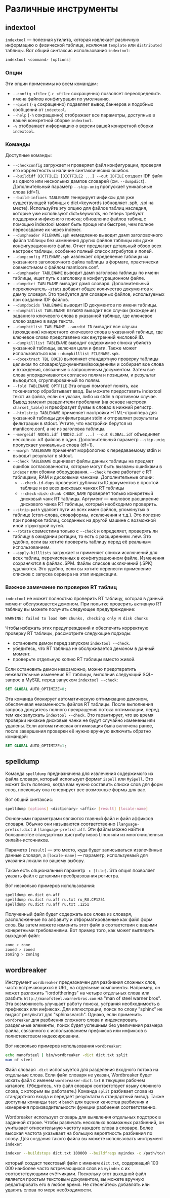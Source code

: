 # Различные инструменты

## indextool

`indextool` — полезная утилита, которая извлекает различную информацию о физической таблице, исключая `template` или `distributed` таблицы. Вот общий синтаксис использования `indextool`:

```sql
indextool <command> [options]
```

### Опции

Эти опции применимы ко всем командам:

* `--config <file>` (`-c <file>` сокращенно) позволяет переопределить имена файлов конфигурации по умолчанию.
* `--quiet` (`-q` сокращенно) подавляет вывод баннеров и подобных сообщений от `indextool`.
* `--help` (`-h` сокращенно) отображает все параметры, доступные в вашей конкретной сборке `indextool`.
* `-v` отображает информацию о версии вашей конкретной сборки `indextool`.

### Команды

Доступные команды:

* `--checkconfig` загружает и проверяет файл конфигурации, проверяя его корректность и наличие синтаксических ошибок.
* `--buildidf DICTFILE1 [DICTFILE2 ...] --out IDFILE` создает IDF файл из одного или нескольких дампов словарей (см. `--dumpdict`). Дополнительный параметр `--skip-uniq` пропускает уникальные слова (df=1).
* `--build-infixes TABLENAME` генерирует инфиксы для уже существующей таблицы с dict=keywords (обновляет .sph, .spi на месте). Используйте эту опцию для файлов таблиц наследия, которые уже используют dict=keywords, но теперь требуют поддержки инфиксного поиска; обновление файлов таблиц с помощью indextool может быть проще или быстрее, чем полное пересоздание их через indexer.
* `--dumpheader FILENAME.sph` немедленно выводит дамп заголовочного файла таблицы без изменения других файлов таблицы или даже конфигурационного файла. Отчет предлагает детальный обзор всех настроек таблицы, особенно полный список атрибутов и полей.
* `--dumpconfig FILENAME.sph` извлекает определение таблицы из указанного заголовочного файла таблицы в формате, практически совместимом с файлом manticore.conf.
* `--dumpheader TABLENAME` выводит дамп заголовка таблицы по имени таблицы, ищет путь к заголовку в конфигурационном файле.
* `--dumpdict TABLENAME` выводит дамп словаря. Дополнительный переключатель `-stats` добавит общее количество документов к дампу словаря. Это требуется для словарных файлов, используемых при создании IDF файлов.
* `--dumpdocids TABLENAME` выводит ID документов по имени таблицы.
* `--dumphitlist TABLENAME KEYWORD` выводит все случаи (вхождения) заданного ключевого слова в указанной таблице, где ключевое слово задано в виде текста.
* `--dumphitlist TABLENAME --wordid ID` выводит все случаи (вхождения) конкретного ключевого слова в указанной таблице, где ключевое слово представлено как внутренний числовой ID.
* `--dumpkilllist TABLENAME` выводит содержимое списка убийств указанной таблицы, включая цели и флаги. Также может использоваться как `--dumpkilllist FILENAME.spk`.
* `--docextract TBL DOCID` выполняет стандартную проверку таблицы целиком по словарю/документам/вхождениям и собирает все слова и вхождения, связанные с запрошенным документом. Затем все слова упорядочиваются согласно полям и позициям, и результат выводится, сгруппированный по полям.
* `--fold TABLENAME OPTFILE` Эта опция помогает понять, как токенизатор обрабатывает ввод. Вы можете предоставить indextool текст из файла, если он указан, либо из stdin в противном случае. Вывод заменит разделители пробелами (на основе настроек `charset_table`) и преобразует буквы в словах в нижний регистр.
* `--htmlstrip TABLENAME` применяет настройки HTML-стриппера для указанной таблицы для фильтрации stdin и отправляет результаты фильтрации в stdout. Учтите, что настройки берутся из manticore.conf, а не из заголовка таблицы.
* `--mergeidf NODE1.idf [NODE2.idf ...] --out GLOBAL.idf` объединяет несколько .idf файлов в один. Дополнительный параметр `--skip-uniq` пропускает уникальные слова (df=1).
* `--morph TABLENAME` применяет морфологию к передаваемому stdin и выводит результат в stdout.
* `--check TABLENAME` оценивает файлы данных таблицы на предмет ошибок согласованности, которые могут быть вызваны ошибками в `indexer` или сбоями оборудования. `--check` также работает с RT таблицами, RAM и дисковыми чанками. Дополнительные опции:
    - `--check-id-dups` проверяет дубликаты ID документов в простой таблице и во всех дисковых чанках RT таблицы
    - `--check-disk-chunk CHUNK_NAME` проверяет только конкретный дисковый чанк RT таблицы. Аргумент — числовое расширение дискового чанка RT таблицы, который необходимо проверить.
* `--strip-path` удаляет пути из всех имен файлов, упомянутых в таблице (стоп-слова, словоформы, исключения и т.д.). Это полезно при проверке таблиц, созданных на другой машине с возможной иной структурой путей.
* `--rotate` совместима только с `--check` и определяет, проверять ли таблицу в ожидании ротации, то есть с расширением .new. Это удобно, если вы хотите проверить таблицу перед её реальным использованием.
* `--apply-killlists` загружает и применяет списки исключений для всех таблиц, перечисленных в конфигурационном файле. Изменения сохраняются в файлах .SPM. Файлы списков исключений (.SPK) удаляются. Это удобно, если вы хотите перенести применение списков с запуска сервера на этап индексации.

### Важное замечание по проверке RT таблиц

`indextool` не может полностью проверить RT таблицу, которая в данный момент обслуживается демоном. При попытке проверить активную RT таблицу вы можете получить следующее предупреждение:

```
WARNING: failed to load RAM chunks, checking only N disk chunks
```

Чтобы избежать этих предупреждений и обеспечить корректную проверку RT таблицы, рассмотрите следующие подходы:

- остановите демон перед запуском `indextool --check`.
- убедитесь, что RT таблица не обслуживается демоном в данный момент.
- проверьте отдельную копию RT таблицы вместо живой.

Если остановить демон невозможно, можно предотвратить нежелательные изменения RT таблицы, выполнив следующий SQL-запрос в MySQL перед запуском `indextool --check`:

```sql
SET GLOBAL AUTO_OPTIMIZE=0;
```

Эта команда блокирует автоматическую оптимизацию демоном, обеспечивая неизменность файлов RT таблицы. После выполнения запроса дождитесь полного прекращения потока оптимизации, перед тем как запускать `indextool --check`. Это гарантирует, что во время проверки никакие дисковые чанки не будут случайно изменены или удалены.
Если автоматическая оптимизация была включена ранее, после завершения проверки её нужно вручную включить обратно командой:

```sql
SET GLOBAL AUTO_OPTIMIZE=1;
```

## spelldump

Команда `spelldump` предназначена для извлечения содержимого из файла словаря, который использует формат `ispell` или `MySpell`. Это может быть полезно, когда вам нужно составить списки слов для форм слов, поскольку она генерирует все возможные формы для вас.

Вот общий синтаксис:

```bash
spelldump [options] <dictionary> <affix> [result] [locale-name]
```

Основными параметрами являются главный файл и файл аффиксов словаря. Обычно они называются соответственно `[language-prefix].dict` и `[language-prefix].aff`. Эти файлы можно найти в большинстве стандартных дистрибутивов Linux или из многочисленных онлайн-источников.

Параметр `[result]` — это место, куда будет записываться извлечённые данные словаря, а `[locale-name]` — параметр, используемый для указания локали по вашему выбору.

Также есть опциональный параметр `-c [file]`. Эта опция позволяет указать файл с деталями преобразования регистра.

Вот несколько примеров использования:

```bash
spelldump en.dict en.aff
spelldump ru.dict ru.aff ru.txt ru_RU.CP1251
spelldump ru.dict ru.aff ru.txt .1251
```

Полученный файл будет содержать все слова из словаря, расположенные по алфавиту и отформатированные как файл форм слов. Вы затем можете изменить этот файл в соответствии с вашими конкретными требованиями. Вот пример того, как может выглядеть выходной файл:

```bash
zone > zone
zoned > zoned
zoning > zoning
```

## wordbreaker

Инструмент `wordbreaker` предназначен для разбиения сложных слов, часто встречающихся в URL, на отдельные компоненты. Например, он может разложить "lordoftherings" на четыре отдельных слова или разбить `http://manofsteel.warnerbros.com` на "man of steel warner bros". Эта возможность улучшает работу поиска, устраняя необходимость в префиксах или инфиксах. Для иллюстрации, поиск по слову "sphinx" не выдаст результат для "sphinxsearch". Однако, если применить `wordbreaker` для разбиения сложного слова и индексировать раздельные элементы, поиск будет успешным без увеличения размера файла, связанного с использованием префиксов или инфиксов в полнотекстовом индексировании.

Вот несколько примеров использования `wordbreaker`:

```bash
echo manofsteel | bin/wordbreaker -dict dict.txt split
man of steel
```

Файл словаря `-dict` используется для разделения входного потока на отдельные слова. Если файл словаря не указан, Wordbreaker будет искать файл с именем `wordbreaker-dict.txt` в текущем рабочем каталоге. (Убедитесь, что файл словаря соответствует языку сложного слова, с которым вы работаете.) Команда `split` разбивает слова из стандартного входа и передаёт результаты в стандартный вывод. Также доступны команды `test` и `bench` для оценки качества разбиения и измерения производительности функции разбиения соответственно.

Wordbreaker использует словарь для выявления отдельных подстрок в заданной строке. Чтобы различать несколько возможных разбиений, он учитывает относительную частоту каждого слова в словаре. Более высокая частота указывает на большую вероятность разбиения по слову. Для создания такого файла вы можете использовать инструмент `indexer`:


```bash
indexer --buildstops dict.txt 100000 --buildfreqs myindex -c /path/to/manticore.conf
```

который создаст текстовый файл с именем `dict.txt`, содержащий 100 000 наиболее часто встречающихся слов из `myindex` с их соответствующими счётчиками. Поскольку этот выходной файл является простым текстовым документом, вы можете вручную редактировать его в любое время. Не стесняйтесь добавлять или удалять слова по мере необходимости.

<!-- proofread -->


